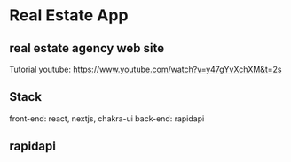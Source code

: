 # Real Estate App

## real estate agency web site
Tutorial youtube: https://www.youtube.com/watch?v=y47gYvXchXM&t=2s

## Stack

front-end: react, nextjs, chakra-ui
back-end: rapidapi

## rapidapi
